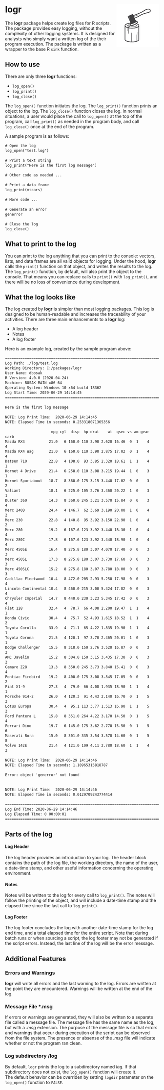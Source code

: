 # logr <img src='man/images/logr.svg' align="right" height="139" />
The **logr** package helps create log files for R scripts.  The package 
provides easy logging, without the complexity of other logging systems.  It is 
designed for analysts who simply want a written log of the their program 
execution.  The package is written as a wrapper to 
the base R `sink` function.

## How to use
There are only three **logr** functions:  
  * `log_open()`
  * `log_print()`
  * `log_close()`  

The `log_open()` function initiates the log.  The 
`log_print()` function prints an object to the log.  The `log_close()` function
closes the log.  In normal situations, a user would place the call to 
`log_open()` at the top of the program, call `log_print()` as needed in the 
program body, and call `log_close()` once at the end of the program.

A sample program is as follows:
```
# Open the log
log_open("test.log")

# Print a text string
log_print("Here is the first log message")

# Other code as needed ...

# Print a data frame
log_print(mtcars)

# More code ...

# Generate an error
generror

# Close the log
log_close()

```

## What to print to the log
You can print to the log anything that you can print to the console: vectors,
lists, and data frames are all valid objects for logging.  Under the hood, 
**logr** calls the `print()` function on that object, and writes the results 
to the log. The `log_print()` function, by default, will also print the 
object to the console. That means you can replace calls to `print()` with 
`log_print()`, and there will be no loss of convenience during development.

## What the log looks like
The log created by **logr** is simpler than most logging packages.  This 
log is designed to be human-readable and increases the traceability of your
activities.  There are three main enhancements to a **logr** log:
  * A log header
  * Notes
  * A log footer

Here is an example log, created by the sample program above:
```
========================================================================= 
Log Path: ./log/test.log 
Working Directory: C:/packages/logr 
User Name: dbosak 
R Version: 4.0.0 (2020-04-24) 
Machine: BOSAK-MAIN x86-64 
Operating System: Windows 10 x64 build 18362 
Log Start Time: 2020-06-29 14:14:45 
========================================================================= 

Here is the first log message 

NOTE: Log Print Time:  2020-06-29 14:14:45 
NOTE: Elapsed Time in seconds: 0.253318071365356 

                     mpg cyl  disp  hp drat    wt  qsec vs am gear carb
Mazda RX4           21.0   6 160.0 110 3.90 2.620 16.46  0  1    4    4
Mazda RX4 Wag       21.0   6 160.0 110 3.90 2.875 17.02  0  1    4    4
Datsun 710          22.8   4 108.0  93 3.85 2.320 18.61  1  1    4    1
Hornet 4 Drive      21.4   6 258.0 110 3.08 3.215 19.44  1  0    3    1
Hornet Sportabout   18.7   8 360.0 175 3.15 3.440 17.02  0  0    3    2
Valiant             18.1   6 225.0 105 2.76 3.460 20.22  1  0    3    1
Duster 360          14.3   8 360.0 245 3.21 3.570 15.84  0  0    3    4
Merc 240D           24.4   4 146.7  62 3.69 3.190 20.00  1  0    4    2
Merc 230            22.8   4 140.8  95 3.92 3.150 22.90  1  0    4    2
Merc 280            19.2   6 167.6 123 3.92 3.440 18.30  1  0    4    4
Merc 280C           17.8   6 167.6 123 3.92 3.440 18.90  1  0    4    4
Merc 450SE          16.4   8 275.8 180 3.07 4.070 17.40  0  0    3    3
Merc 450SL          17.3   8 275.8 180 3.07 3.730 17.60  0  0    3    3
Merc 450SLC         15.2   8 275.8 180 3.07 3.780 18.00  0  0    3    3
Cadillac Fleetwood  10.4   8 472.0 205 2.93 5.250 17.98  0  0    3    4
Lincoln Continental 10.4   8 460.0 215 3.00 5.424 17.82  0  0    3    4
Chrysler Imperial   14.7   8 440.0 230 3.23 5.345 17.42  0  0    3    4
Fiat 128            32.4   4  78.7  66 4.08 2.200 19.47  1  1    4    1
Honda Civic         30.4   4  75.7  52 4.93 1.615 18.52  1  1    4    2
Toyota Corolla      33.9   4  71.1  65 4.22 1.835 19.90  1  1    4    1
Toyota Corona       21.5   4 120.1  97 3.70 2.465 20.01  1  0    3    1
Dodge Challenger    15.5   8 318.0 150 2.76 3.520 16.87  0  0    3    2
AMC Javelin         15.2   8 304.0 150 3.15 3.435 17.30  0  0    3    2
Camaro Z28          13.3   8 350.0 245 3.73 3.840 15.41  0  0    3    4
Pontiac Firebird    19.2   8 400.0 175 3.08 3.845 17.05  0  0    3    2
Fiat X1-9           27.3   4  79.0  66 4.08 1.935 18.90  1  1    4    1
Porsche 914-2       26.0   4 120.3  91 4.43 2.140 16.70  0  1    5    2
Lotus Europa        30.4   4  95.1 113 3.77 1.513 16.90  1  1    5    2
Ford Pantera L      15.8   8 351.0 264 4.22 3.170 14.50  0  1    5    4
Ferrari Dino        19.7   6 145.0 175 3.62 2.770 15.50  0  1    5    6
Maserati Bora       15.0   8 301.0 335 3.54 3.570 14.60  0  1    5    8
Volvo 142E          21.4   4 121.0 109 4.11 2.780 18.60  1  1    4    2

NOTE: Log Print Time:  2020-06-29 14:14:46 
NOTE: Elapsed Time in seconds: 1.18965315818787 

Error: object 'generror' not found
 

NOTE: Log Print Time:  2020-06-29 14:14:46 
NOTE: Elapsed Time in seconds: 0.0129709243774414 

========================================================================= 
Log End Time: 2020-06-29 14:14:46 
Log Elapsed Time: 0 00:00:01 
========================================================================= 
```

## Parts of the log

#### Log Header
The log header provides an introduction to your log. The header block 
contains the path of the log file, the working directory, the name of the user,
a date-time stamp, and other useful information concerning the 
operating environment.  

#### Notes
Notes will be written to the log for every call to `log_print()`. The notes 
will follow the printing of the object, and will include a date-time stamp
and the elapsed time since the last call to `log_print()`.  

#### Log Footer
The log footer concludes the log with another date-time stamp for the log
end time, and a total elapsed time for the entire script.  Note that during
batch runs or when sourcing a script, the log
footer may not be generated if the script errors. Instead, the last line of 
the log will be the error message.

## Additional Features

### Errors and Warnings
**logr** will write all errors and the last warning to the log.  Errors are
written at the point they are encountered.  Warnings will be written at the 
end of the log.  

### Message File \*.msg
If errors or warnings are generated, they will also be written to a separate 
file called a message file.  The message file has the same name as the log, 
but with a *.msg* extension.  The purpose of the message file is so that 
errors and warnings that occur during execution of the script can be 
observed from the file system.  The presence or absense of the *.msg* file 
will indicate whether or not the program ran clean.

### Log subdirectory /log
By default, `logr` prints the log to a subdirectory named *log*.  If that 
subdirectory does not exist, the `log_open()` function will create it.  
The default behavior can be overriden by setting `logdir` parameter on the
`log_open()` function to `FALSE`.  
